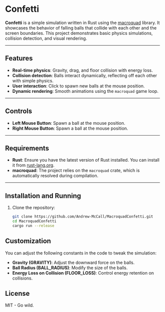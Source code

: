 # Confetti

**Confetti** is a simple simulation written in Rust using the [macroquad](https://macroquad.rs/) library. It showcases the behavior of falling balls that collide with each other and the screen boundaries. This project demonstrates basic physics simulations, collision detection, and visual rendering.

---

## Features
- **Real-time physics**: Gravity, drag, and floor collision with energy loss.
- **Collision detection**: Balls interact dynamically, reflecting off each other with simple physics.
- **User interaction**: Click to spawn new balls at the mouse position.
- **Dynamic rendering**: Smooth animations using the `macroquad` game loop.

---

## Controls
- **Left Mouse Button**: Spawn a ball at the mouse position.
- **Right Mouse Button**: Spawn a ball at the mouse position.

---

## Requirements
- **Rust**: Ensure you have the latest version of Rust installed. You can install it from [rust-lang.org](https://www.rust-lang.org/).
- **macroquad**: The project relies on the `macroquad` crate, which is automatically resolved during compilation.

---

## Installation and Running
1. Clone the repository:
   ```bash
   git clone https://github.com/Andrew-McCall/MacroquadConfetti.git
   cd MacroquadConfetti
   cargo run --release
    ```

## Customization
You can adjust the following constants in the code to tweak the simulation:

- **Gravity (GRAVITY)**: Adjust the downward force on the balls.
- **Ball Radius (BALL_RADIUS)**: Modify the size of the balls.
- **Energy Loss on Collision (FLOOR_LOSS)**: Control energy retention on collisions.

## License
MIT - Go wild.